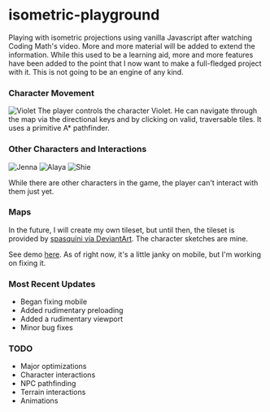# isometric-playground
Playing with isometric projections using vanilla Javascript after watching Coding Math's video. More and more material will be added to extend the information. While this used to be a learning aid, more and more features have been added to the point that I now want to make a full-fledged project with it. This is not going to be an engine of any kind. 

### Character Movement
![Violet](https://gracefuljs.github.io/isometric-playground/images/violet.png)
The player controls the character Violet. He can navigate through the map via the directional keys and by clicking on valid, traversable tiles. It uses a primitive A* pathfinder.


### Other Characters and Interactions
![Jenna](https://gracefuljs.github.io/isometric-playground/images/jenna.png)
![Alaya](https://gracefuljs.github.io/isometric-playground/images/alaya.png)
![Shie](https://gracefuljs.github.io/isometric-playground/images/shie.png)  

While there are other characters in the game, the player can't interact with them just yet.


### Maps
In the future, I will create my own tileset, but until then, the tileset is provided by [spasquini via DeviantArt](https://www.deviantart.com/spasquini/art/Isometric-new-tiles-274882986). The character sketches are mine.

See demo [here](https://gracefuljs.github.io/isometric-playground). As of right now, it's a little janky on mobile, but I'm working on fixing it.

### Most Recent Updates
- Began fixing mobile  
- Added rudimentary preloading
- Added a rudimentary viewport
- Minor bug fixes

### TODO
- Major optimizations
- Character interactions
- NPC pathfinding
- Terrain interactions
- Animations